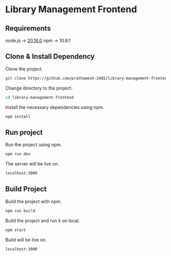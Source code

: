
# Library Management Frontend

## **Requirements**

node.js ->  [20.16.0](https://nodejs.org/en/blog/release/v20.16.0) 
npm -> 10.8.1

## **Clone & Install Dependency**

Clone the project.

```bash
git clone https://github.com/prathamesh-2402/library-management-frontend.git
```

Change directory to the project.

``` bash 
cd library-management-frontend
```

Install the necessary dependencies using npm.

``` bash  
npm install
```

## **Run project**

Run the project using npm.

``` bash 
npm run dev
```

The server will be live on.

```bash
localhost:3000
```

## **Build Project** 

Build the project with npm.

```bash 
npm run build
```

 Build the project and run it on local. 

```bash 
npm start
```

Build will be live on.

```bash
localhost:3000
```